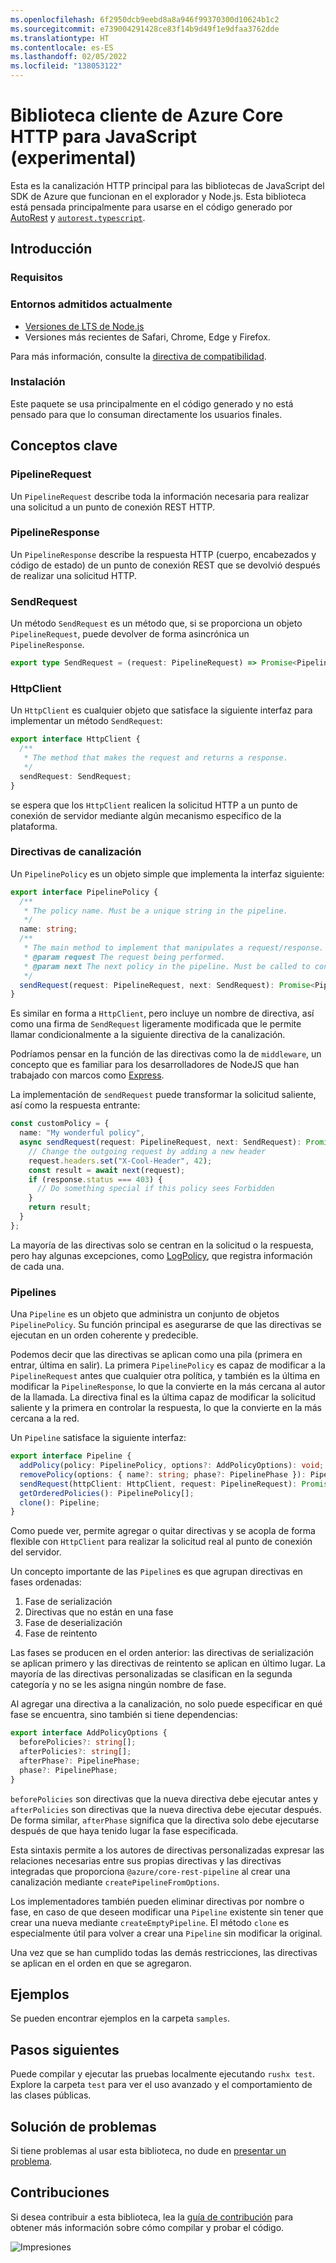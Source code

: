 ```yaml
---
ms.openlocfilehash: 6f2950dcb9eebd8a8a946f99370300d10624b1c2
ms.sourcegitcommit: e739004291428ce83f14b9d49f1e9dfaa3762dde
ms.translationtype: HT
ms.contentlocale: es-ES
ms.lasthandoff: 02/05/2022
ms.locfileid: "138053122"
---
```

# <a name="azure-core-http-client-library-for-javascript-experimental"></a>Biblioteca cliente de Azure Core HTTP para JavaScript (experimental)

Esta es la canalización HTTP principal para las bibliotecas de JavaScript del SDK de Azure que funcionan en el explorador y Node.js. Esta biblioteca está pensada principalmente para usarse en el código generado por [AutoRest](https://github.com/Azure/Autorest) y [`autorest.typescript`](https://github.com/Azure/autorest.typescript).

## <a name="getting-started"></a>Introducción

### <a name="requirements"></a>Requisitos

### <a name="currently-supported-environments"></a>Entornos admitidos actualmente

- [Versiones de LTS de Node.js](https://nodejs.org/about/releases/)
- Versiones más recientes de Safari, Chrome, Edge y Firefox.

Para más información, consulte la [directiva de compatibilidad](https://github.com/Azure/azure-sdk-for-js/blob/main/SUPPORT.md).

### <a name="installation"></a>Instalación

Este paquete se usa principalmente en el código generado y no está pensado para que lo consuman directamente los usuarios finales.

## <a name="key-concepts"></a>Conceptos clave

### <a name="pipelinerequest"></a>PipelineRequest

Un `PipelineRequest` describe toda la información necesaria para realizar una solicitud a un punto de conexión REST HTTP.

### <a name="pipelineresponse"></a>PipelineResponse

Un `PipelineResponse` describe la respuesta HTTP (cuerpo, encabezados y código de estado) de un punto de conexión REST que se devolvió después de realizar una solicitud HTTP.

### <a name="sendrequest"></a>SendRequest

Un método `SendRequest` es un método que, si se proporciona un objeto `PipelineRequest`, puede devolver de forma asincrónica un `PipelineResponse`.

```ts
export type SendRequest = (request: PipelineRequest) => Promise<PipelineResponse>;
```

### <a name="httpclient"></a>HttpClient

Un `HttpClient` es cualquier objeto que satisface la siguiente interfaz para implementar un método `SendRequest`:

```ts
export interface HttpClient {
  /**
   * The method that makes the request and returns a response.
   */
  sendRequest: SendRequest;
}
```

se espera que los `HttpClient` realicen la solicitud HTTP a un punto de conexión de servidor mediante algún mecanismo específico de la plataforma.

### <a name="pipeline-policies"></a>Directivas de canalización

Un `PipelinePolicy` es un objeto simple que implementa la interfaz siguiente:

```ts
export interface PipelinePolicy {
  /**
   * The policy name. Must be a unique string in the pipeline.
   */
  name: string;
  /**
   * The main method to implement that manipulates a request/response.
   * @param request The request being performed.
   * @param next The next policy in the pipeline. Must be called to continue the pipeline.
   */
  sendRequest(request: PipelineRequest, next: SendRequest): Promise<PipelineResponse>;
}
```

Es similar en forma a `HttpClient`, pero incluye un nombre de directiva, así como una firma de `SendRequest` ligeramente modificada que le permite llamar condicionalmente a la siguiente directiva de la canalización.

Podríamos pensar en la función de las directivas como la de `middleware`, un concepto que es familiar para los desarrolladores de NodeJS que han trabajado con marcos como [Express](https://expressjs.com/).

La implementación de `sendRequest` puede transformar la solicitud saliente, así como la respuesta entrante:

```ts
const customPolicy = {
  name: "My wonderful policy",
  async sendRequest(request: PipelineRequest, next: SendRequest): Promise<PipelineResponse> {
    // Change the outgoing request by adding a new header
    request.headers.set("X-Cool-Header", 42);
    const result = await next(request);
    if (response.status === 403) {
      // Do something special if this policy sees Forbidden
    }
    return result;
  }
};
```

La mayoría de las directivas solo se centran en la solicitud o la respuesta, pero hay algunas excepciones, como [LogPolicy](https://github.com/Azure/azure-sdk-for-js/blob/main/sdk/core/core-rest-pipeline/src/policies/logPolicy.ts), que registra información de cada una.

### <a name="pipelines"></a>Pipelines

Una `Pipeline` es un objeto que administra un conjunto de objetos `PipelinePolicy`. Su función principal es asegurarse de que las directivas se ejecutan en un orden coherente y predecible.

Podemos decir que las directivas se aplican como una pila (primera en entrar, última en salir). La primera `PipelinePolicy` es capaz de modificar a la `PipelineRequest` antes que cualquier otra política, y también es la última en modificar la `PipelineResponse`, lo que la convierte en la más cercana al autor de la llamada. La directiva final es la última capaz de modificar la solicitud saliente y la primera en controlar la respuesta, lo que la convierte en la más cercana a la red.

Un `Pipeline` satisface la siguiente interfaz:

```ts
export interface Pipeline {
  addPolicy(policy: PipelinePolicy, options?: AddPolicyOptions): void;
  removePolicy(options: { name?: string; phase?: PipelinePhase }): PipelinePolicy[];
  sendRequest(httpClient: HttpClient, request: PipelineRequest): Promise<PipelineResponse>;
  getOrderedPolicies(): PipelinePolicy[];
  clone(): Pipeline;
}
```

Como puede ver, permite agregar o quitar directivas y se acopla de forma flexible con `HttpClient` para realizar la solicitud real al punto de conexión del servidor.

Un concepto importante de las `Pipeline`s es que agrupan directivas en fases ordenadas:

1. Fase de serialización
2. Directivas que no están en una fase
3. Fase de deserialización
4. Fase de reintento

Las fases se producen en el orden anterior: las directivas de serialización se aplican primero y las directivas de reintento se aplican en último lugar. La mayoría de las directivas personalizadas se clasifican en la segunda categoría y no se les asigna ningún nombre de fase.

Al agregar una directiva a la canalización, no solo puede especificar en qué fase se encuentra, sino también si tiene dependencias:

```ts
export interface AddPolicyOptions {
  beforePolicies?: string[];
  afterPolicies?: string[];
  afterPhase?: PipelinePhase;
  phase?: PipelinePhase;
}
```

`beforePolicies` son directivas que la nueva directiva debe ejecutar antes y `afterPolicies` son directivas que la nueva directiva debe ejecutar después. De forma similar, `afterPhase` significa que la directiva solo debe ejecutarse después de que haya tenido lugar la fase especificada.

Esta sintaxis permite a los autores de directivas personalizadas expresar las relaciones necesarias entre sus propias directivas y las directivas integradas que proporciona `@azure/core-rest-pipeline` al crear una canalización mediante `createPipelineFromOptions`.

Los implementadores también pueden eliminar directivas por nombre o fase, en caso de que deseen modificar una `Pipeline` existente sin tener que crear una nueva mediante `createEmptyPipeline`. El método `clone` es especialmente útil para volver a crear una `Pipeline` sin modificar la original.

Una vez que se han cumplido todas las demás restricciones, las directivas se aplican en el orden en que se agregaron.

## <a name="examples"></a>Ejemplos

Se pueden encontrar ejemplos en la carpeta `samples`.

## <a name="next-steps"></a>Pasos siguientes

Puede compilar y ejecutar las pruebas localmente ejecutando `rushx test`. Explore la carpeta `test` para ver el uso avanzado y el comportamiento de las clases públicas.

## <a name="troubleshooting"></a>Solución de problemas

Si tiene problemas al usar esta biblioteca, no dude en [presentar un problema](https://github.com/Azure/azure-sdk-for-js/issues/new).

## <a name="contributing"></a>Contribuciones

Si desea contribuir a esta biblioteca, lea la [guía de contribución](https://github.com/Azure/azure-sdk-for-js/blob/main/CONTRIBUTING.md) para obtener más información sobre cómo compilar y probar el código.

![Impresiones](https://azure-sdk-impressions.azurewebsites.net/api/impressions/azure-sdk-for-js%2Fsdk%2Fcore%2Fcore-rest-pipeline%2FREADME.png)
